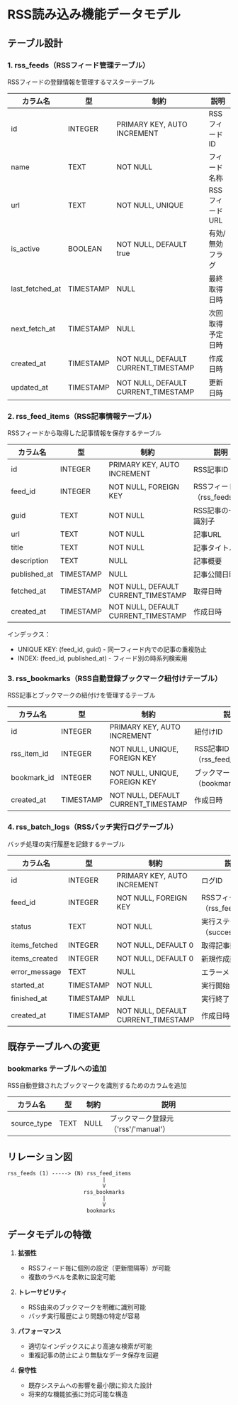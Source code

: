 # RSS読み込み機能データモデル

## テーブル設計

### 1. rss_feeds（RSSフィード管理テーブル）
RSSフィードの登録情報を管理するマスターテーブル

| カラム名 | 型 | 制約 | 説明 |
|---------|-----|------|------|
| id | INTEGER | PRIMARY KEY, AUTO INCREMENT | RSSフィードID |
| name | TEXT | NOT NULL | フィード名称 |
| url | TEXT | NOT NULL, UNIQUE | RSSフィードURL |
| is_active | BOOLEAN | NOT NULL, DEFAULT true | 有効/無効フラグ |
| last_fetched_at | TIMESTAMP | NULL | 最終取得日時 |
| next_fetch_at | TIMESTAMP | NULL | 次回取得予定日時 |
| created_at | TIMESTAMP | NOT NULL, DEFAULT CURRENT_TIMESTAMP | 作成日時 |
| updated_at | TIMESTAMP | NOT NULL, DEFAULT CURRENT_TIMESTAMP | 更新日時 |

### 2. rss_feed_items（RSS記事情報テーブル）
RSSフィードから取得した記事情報を保存するテーブル

| カラム名 | 型 | 制約 | 説明 |
|---------|-----|------|------|
| id | INTEGER | PRIMARY KEY, AUTO INCREMENT | RSS記事ID |
| feed_id | INTEGER | NOT NULL, FOREIGN KEY | RSSフィードID（rss_feeds.id）|
| guid | TEXT | NOT NULL | RSS記事の一意識別子 |
| url | TEXT | NOT NULL | 記事URL |
| title | TEXT | NOT NULL | 記事タイトル |
| description | TEXT | NULL | 記事概要 |
| published_at | TIMESTAMP | NULL | 記事公開日時 |
| fetched_at | TIMESTAMP | NOT NULL, DEFAULT CURRENT_TIMESTAMP | 取得日時 |
| created_at | TIMESTAMP | NOT NULL, DEFAULT CURRENT_TIMESTAMP | 作成日時 |

インデックス：
- UNIQUE KEY: (feed_id, guid) - 同一フィード内での記事の重複防止
- INDEX: (feed_id, published_at) - フィード別の時系列検索用

### 3. rss_bookmarks（RSS自動登録ブックマーク紐付けテーブル）
RSS記事とブックマークの紐付けを管理するテーブル

| カラム名 | 型 | 制約 | 説明 |
|---------|-----|------|------|
| id | INTEGER | PRIMARY KEY, AUTO INCREMENT | 紐付けID |
| rss_item_id | INTEGER | NOT NULL, UNIQUE, FOREIGN KEY | RSS記事ID（rss_feed_items.id）|
| bookmark_id | INTEGER | NOT NULL, UNIQUE, FOREIGN KEY | ブックマークID（bookmarks.id）|
| created_at | TIMESTAMP | NOT NULL, DEFAULT CURRENT_TIMESTAMP | 作成日時 |

### 4. rss_batch_logs（RSSバッチ実行ログテーブル）
バッチ処理の実行履歴を記録するテーブル

| カラム名 | 型 | 制約 | 説明 |
|---------|-----|------|------|
| id | INTEGER | PRIMARY KEY, AUTO INCREMENT | ログID |
| feed_id | INTEGER | NOT NULL, FOREIGN KEY | RSSフィードID（rss_feeds.id）|
| status | TEXT | NOT NULL | 実行ステータス（success/error）|
| items_fetched | INTEGER | NOT NULL, DEFAULT 0 | 取得記事数 |
| items_created | INTEGER | NOT NULL, DEFAULT 0 | 新規作成数 |
| error_message | TEXT | NULL | エラーメッセージ |
| started_at | TIMESTAMP | NOT NULL | 実行開始日時 |
| finished_at | TIMESTAMP | NULL | 実行終了日時 |
| created_at | TIMESTAMP | NOT NULL, DEFAULT CURRENT_TIMESTAMP | 作成日時 |

## 既存テーブルへの変更

### bookmarks テーブルへの追加
RSS自動登録されたブックマークを識別するためのカラムを追加

| カラム名 | 型 | 制約 | 説明 |
|---------|-----|------|------|
| source_type | TEXT | NULL | ブックマーク登録元（'rss'/'manual'） |

## リレーション図

```
rss_feeds (1) -----> (N) rss_feed_items
                              |
                              V
                        rss_bookmarks
                              |
                              V
                         bookmarks
```

## データモデルの特徴

1. **拡張性**
   - RSSフィード毎に個別の設定（更新間隔等）が可能
   - 複数のラベルを柔軟に設定可能

2. **トレーサビリティ**
   - RSS由来のブックマークを明確に識別可能
   - バッチ実行履歴により問題の特定が容易

3. **パフォーマンス**
   - 適切なインデックスにより高速な検索が可能
   - 重複記事の防止により無駄なデータ保存を回避

4. **保守性**
   - 既存システムへの影響を最小限に抑えた設計
   - 将来的な機能拡張に対応可能な構造
